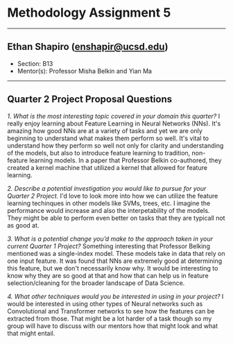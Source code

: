 # Methodology Assignment 5
---
## Ethan Shapiro (enshapir@ucsd.edu)
- Section: B13
- Mentor(s): Professor Misha Belkin and Yian Ma
---
## Quarter 2 Project Proposal Questions
*1. What is the most interesting topic covered in your domain this quarter?*
I really enjoy learning about Feature Learning in Neural Networks (NNs). It's amazing how good NNs are at a variety of tasks and yet we are only beginning to understand what makes them perform so well. It's vital to understand how they perform so well not only for clarity and understanding of the models, but also to introduce feature learning to tradition, non-feature learning models. In a paper that Professor Belkin co-authored, they created a kernel machine that utilized a kernel that allowed for feature learning.


*2. Describe a potential investigation you would like to pursue for your Quarter 2 Project.*
I'd love to look more into how we can utilize the feature learning techinques in other models like SVMs, trees, etc. I imagine the performance would increase and also the interpetability of the models. They might be able to perform even better on tasks that they are typicall not as good at.


*3. What is a potential change you’d make to the approach taken in your current Quarter 1 Project?*
Something interesting that Professor Belking mentioned was a single-index model. These models take in data that rely on one input feature. It was found that NNs are extremely good at determining this feature, but we don't necessarily know why. It would be interesting to know why they are so good at that and how that can help us in feature selection/cleaning for the broader landscape of Data Science.


*4. What other techniques would you be interested in using in your project?*
I would be interested in using other types of Neural networks such as Convolutional and Transformer networks to see how the features can be extracted from those. That might be a lot harder of a task though so my group will have to discuss with our mentors how that might look and what that might entail.
